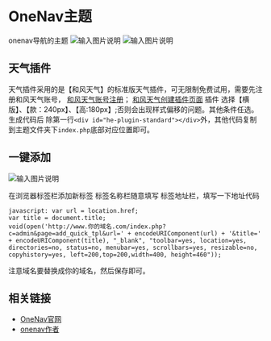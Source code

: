 # OneNav主题
onenav导航的主题
![输入图片说明](https://images.gitee.com/uploads/images/2022/0226/233837_3fa5c693_1718725.png "屏幕截图.png")
![输入图片说明](https://images.gitee.com/uploads/images/2022/0226/233859_ed83bce1_1718725.png "屏幕截图.png")

## 天气插件
天气插件采用的是【和风天气】的标准版天气插件，可无限制免费试用，需要先注册和风天气账号，
[和风天气账号注册](https://id.qweather.com/#/register)；
[和风天气创建插件页面](https://widget.qweather.com/create-standard)
插件 选择【横版】、【款：240px】、【高:180px】;否则会出现样式偏移的问题。其他条件任选。
生成代码后  除第一行`<div id="he-plugin-standard"></div>`外，其他代码复制到主题文件夹下`index.php`底部对应位置即可。


## 一键添加
![输入图片说明](https://images.gitee.com/uploads/images/2021/0410/112213_3a134ad6_1718725.gif "a.gif")

在浏览器标签栏添加新标签
标签名称栏随意填写
标签地址栏，填写一下地址代码

```
javascript: var url = location.href;
var title = document.title;
void(open('http://www.你的域名.com/index.php?c=admin&page=add_quick_tpl&url=' + encodeURIComponent(url) + '&title=' + encodeURIComponent(title), "_blank", "toolbar=yes, location=yes, directories=no, status=no, menubar=yes, scrollbars=yes, resizable=no, copyhistory=yes, left=200,top=200,width=400, height=460"));
```
注意域名要替换成你的域名，然后保存即可。


## 相关链接

* [OneNav官网](https://nav.rss.ink/)
* [onenav作者](https://www.xiaoz.me/)